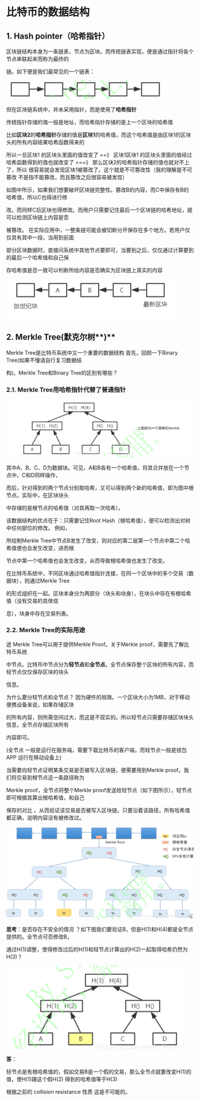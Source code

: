 # 比特币的数据结构

## 1. Hash pointer（哈希指针）

区块链结构本身为一条链表，节点为区块。而传统链表实现，便是通过指针将各个节点串联起来而称为最终的

链。如下便是我们最常见的一个链表：

![image-20240611213713633](比特币的数据结构.assets/image-20240611213713633.png)

但在区块链系统中，并未采用指针，而是使用了**哈希指针**

传统指针存储的值一般是地址，而哈希指针存储的是上一个区块的哈希值

比如**区块2**的**哈希指针**存储的值是**区块1**的哈希值，而这个哈希值是由区块1的区块头的所有内容结果哈希函数得来的

所以一旦区块1 的区块头里面的值改变了 ==》 区块1区块1 的区块头里面的值经过哈希函数得到的值也就改变了 ===》 那么区块2的哈希指针存储的值也就对不上了，所以 很容易就会发现区块1被篡改了。这个就是不可篡改性（我的理解是不可篡改 不是指不能篡改，而且篡改之后很容易被发现）



如图中所示，如果我们想要破坏区块链完整性。篡改B的内容，而C中保存有B的哈希值，所以C也得进行修

改。而同样C后区块也得修改。而用户只需要记住最后一个区块链的哈希地址，就可以检测区块链上内容是否

被篡改。 在实际应用中，一整条链可能会被切断分开保存在多个地方。若用户仅仅具有其中一段，当用到前面

部分区块数据时，直接问系统中其他节点要即可，当要到之后，仅仅通过计算要到的最后一个哈希值和自己保

存哈希值是否一致可以判断所给内容是否确实为区块链上真实的内容

![image-20240611214401964](比特币的数据结构.assets/image-20240611214401964.png)



## 2. Merkle Tree(默克尔树**)**

Merkle Tree是比特币系统中又一个重要的数据结构 首先，回顾一下Binary Tree(如果不懂请自行复习数据结

构)。Merkle Tree和Binary Tree的区别有哪些？

### 2.1. Merkle Tree用哈希指针代替了普通指针

![image-20240611214538376](比特币的数据结构.assets/image-20240611214538376.png)

其中A、B、C、D为数据块。可见，A和B各有一个哈希值，将其合并放在一个节点中，C和D同样操作，

而后，针对得到的两个节点分别取哈希，又可以得到两个新的哈希值，即为图中根节点。实际中，在区块块头

中存储的是根节点的哈希值（对其再取一次哈希）。



该数据结构的优点在于：只需要记住Root Hash（根哈希值），便可以检测出对树中任何部位的修改。 例如，

所绘制Merkle Tree中节点B发生了改变，则对应的第二层第一个节点中第二个哈希值便也会发生改变，进而根

节点中第一个哈希值也会发生改变，从而导致根哈希值也发生了改变。



在比特币系统中，不同区块通过哈希值指针连接，在同一个区块中的多个交易（数据块），则通过Merkle Tree

的形式组织在一起。区块本身分为两部分（块头和块身），在块头中存在有根哈希值（没有交易的具体信

息），块身中存在交易列表。



### 2.2. Merkle Tree的实际用途 

途 Merkle Tree可以用于提供Merkle Proof。关于Merkle proof，需要先了解比特币系统

中节点。比特币中节点分为**轻节点**和**全节点**。全节点保存整个区块的所有内容，而轻节点仅仅保存区块的块头

信息。



为什么要分轻节点和全节点？ 因为硬件的局限。一个区块大小为1MB，对于移动便携设备来说，如果存储区块

的所有内容，则所需空间过大，而这是不现实的。所以轻节点只需要存储区块块头信息，全节点存储区块所有

内容即可。

(全节点 一般是运行在服务端，需要下载比特币的客户端，而轻节点一般是钱包APP 运行在移动设备上)



当需要向轻节点证明某条交易是否被写入区块链，便需要用到Merkle proof。我们将交易到根节点这一条路径称为

Merkle proof，全节点将整个Merkle proof发送给轻节点（如下图所示），轻节点即可根据其算出根哈希值，和自己

保存的对比 ，从而验证该交易是否被写入区块链。只要沿着该路径，所有哈希值都正确，说明内容没有被修改过。

![image-20240611214930155](比特币的数据结构.assets/image-20240611214930155.png)

**思考**：是否存在不安全的情况 ？如下图我们要验证B，但是H(1)和H(4)都是全节点提供的。全节点可否修改B，

通过H(1)调整，使得修改过后的H(1)和轻节点计算出的H(2)一起取得哈希仍然为H(3)？

![image-20240611215100659](比特币的数据结构.assets/image-20240611215100659.png)

**答**：

轻节点是有根哈希值的，假如交易B是一个假的交易，那么全节点就要改变H(1)的值，使H(1)跟这个假H(2) 得到的哈希值等于H(3)

根据之前的 collision resistance 性质 这是不可能的。
